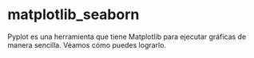 # matplotlib_seaborn
Pyplot es una herramienta que tiene Matplotlib para ejecutar gráficas de manera sencilla. Véamos cómo puedes lograrlo.
